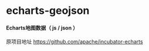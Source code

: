 # echarts-geojson

#### Echarts地图数据（ js / json ）

原项目地址 <https://github.com/apache/incubator-echarts>

